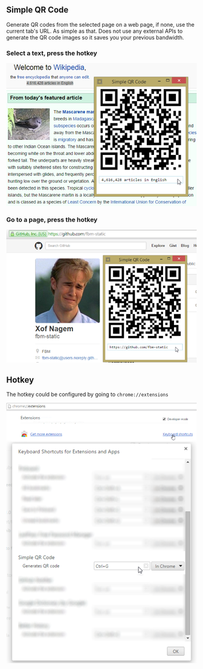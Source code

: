 Simple QR Code
---

Generate QR codes from the selected page on a web page, if none, use the current tab's URL. As simple as that. Does not use any external APIs to generate the QR code images so it saves you your previous bandwidth.

### Select a text, press the hotkey
![](promo-1.png)

### Go to a page, press the hotkey
![](promo-2.png)

## Hotkey

The hotkey could be configured by going to `chrome://extensions`

![](hotkey-1.png)
![](hotkey-2.png)

